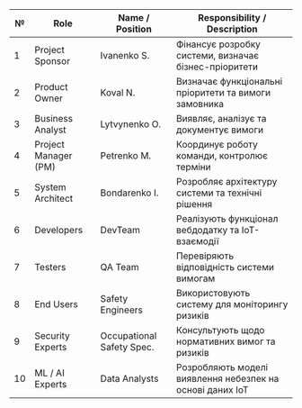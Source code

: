 | №  | Role                 | Name / Position           | Responsibility / Description                              |
| -- | -------------------- | ------------------------- | --------------------------------------------------------- |
| 1  | Project Sponsor      | Ivanenko S.               | Фінансує розробку системи, визначає бізнес-пріоритети     |
| 2  | Product Owner        | Koval N.                  | Визначає функціональні пріоритети та вимоги замовника     |
| 3  | Business Analyst     | Lytvynenko O.             | Виявляє, аналізує та документує вимоги                    |
| 4  | Project Manager (PM) | Petrenko M.               | Координує роботу команди, контролює терміни               |
| 5  | System Architect     | Bondarenko I.             | Розробляє архітектуру системи та технічні рішення         |
| 6  | Developers           | DevTeam                   | Реалізують функціонал вебдодатку та ІоТ-взаємодії         |
| 7  | Testers              | QA Team                   | Перевіряють відповідність системи вимогам                 |
| 8  | End Users            | Safety Engineers          | Використовують систему для моніторингу ризиків            |
| 9  | Security Experts     | Occupational Safety Spec. | Консультують щодо нормативних вимог та ризиків            |
| 10 | ML / AI Experts      | Data Analysts             | Розробляють моделі виявлення небезпек на основі даних IoT |
